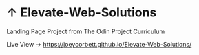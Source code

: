 # ↑ Elevate-Web-Solutions
Landing Page Project from The Odin Project Curriculum

Live View -> https://joeycorbett.github.io/Elevate-Web-Solutions/
